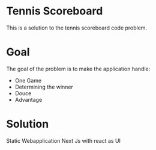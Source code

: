 # Tennis Scoreboard

This is a solution to the tennis scoreboard code problem.

# Goal

The goal of the problem is to make the application handle:

- One Game
- Determining the winner
- Douce
- Advantage

# Solution

Static Webapplication Next Js with react as UI
